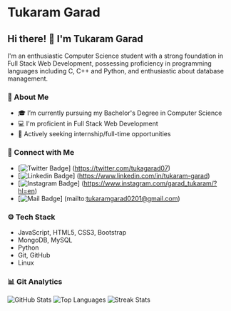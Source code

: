 # Tukaram Garad


## Hi there! 👋 I'm Tukaram Garad

I'm an enthusiastic Computer Science student with a strong foundation in Full Stack Web Development, possessing proficiency in programming languages including C, C++ and Python, and enthusiastic about database management.

### 🌱 About Me
- 🎓 I’m currently pursuing my Bachelor's Degree in Computer Science
- 💻 I'm proficient in Full Stack Web Development
- 💼 Actively seeking internship/full-time opportunities

### 🤝 Connect with Me
- [![Twitter Badge](https://img.shields.io/badge/-@tukaram-1ca0f1?style=flat&labelColor=1ca0f1&logo=twitter&logoColor=white&link=https://twitter.com/tukagarad07)]
(https://twitter.com/tukagarad07)
- [![Linkedin Badge](https://img.shields.io/badge/-TukaramGarad-0e76a8?style=flat&labelColor=0e76a8&logo=linkedin&logoColor=white)]
(https://www.linkedin.com/in/tukaram-garad)
- [![Instagram Badge](https://img.shields.io/badge/-@tukaram-e84393?style=flat&labelColor=e84393&logo=instagram&logoColor=white)]
(https://www.instagram.com/garad_tukaram/?hl=en)
- [![Mail Badge](https://img.shields.io/badge/-tukaram-c0392b?style=flat&labelColor=c0392b&logo=gmail&logoColor=white)]
(mailto:tukaramgarad0201@gmail.com)

### ⚙️ Tech Stack
- JavaScript, HTML5, CSS3, Bootstrap
- MongoDB, MySQL
- Python
- Git, GitHub
- Linux

### 📊 Git Analytics
![GitHub Stats](https://github-readme-stats.vercel.app/api?username=shreyas0201&theme=radical&show_icons=true)
![Top Languages](https://github-readme-stats.vercel.app/api/top-langs/?username=shreyas0201&theme=radical&layout=compact)
![Streak Stats](https://github-readme-streak-stats.herokuapp.com/?user=shreyas0201&theme=radical&layout=compact)
